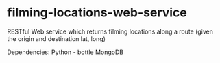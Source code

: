 filming-locations-web-service
=============================

RESTful Web service which returns filming locations along a route (given the origin and destination lat, long)

Dependencies: Python - bottle
              MongoDB
